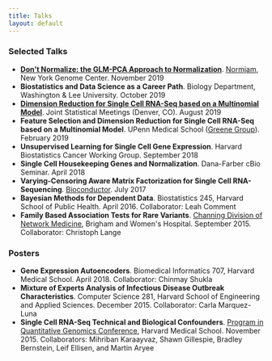 ```yaml
---
title: Talks
layout: default
---
```


### Selected Talks

* [**Don't Normalize: the GLM-PCA Approach to Normalization**](https://speakerdeck.com/willtownes/dont-normalize-the-glm-pca-approach-to-normalization). [Normjam](https://normjam.github.io/), New York Genome Center. November 2019
* **Biostatistics and Data Science as a Career Path**. Biology Department, Washington & Lee University. October 2019
* [**Dimension Reduction for Single Cell RNA-Seq based on a Multinomial Model**](https://speakerdeck.com/willtownes/dimension-reduction-for-single-cell-rna-seq-based-on-a-multinomial-model). Joint Statistical Meetings (Denver, CO). August 2019
* **Feature Selection and Dimension Reduction for Single Cell RNA-Seq based on a Multinomial Model**. UPenn Medical School ([Greene Group](https://www.greenelab.com/)). February 2019
* **Unsupervised Learning for Single Cell Gene Expression**. Harvard Biostatistics Cancer Working Group. September 2018
* **Single Cell Housekeeping Genes and Normalization**. Dana-Farber cBio Seminar. April 2018
* **Varying-Censoring Aware Matrix Factorization for Single Cell RNA-Sequencing**. [Bioconductor](https://www.bioconductor.org/help/course-materials/2017/BioC2017/). July 2017
* **Bayesian Methods for Dependent Data**. Biostatistics 245, Harvard School of Public Health. April 2016. Collaborator: Leah Comment
* **Family Based Association Tests for Rare Variants**. [Channing Division of Network Medicine](http://brighamandwomens.org/research/depts/medicine/channing/default.aspx), Brigham and Women's Hospital. September 2015. Collaborator: Christoph Lange

### Posters

* **Gene Expression Autoencoders**. Biomedical Informatics 707, Harvard Medical School. April 2018. Collaborator: Chinmay Shukla
* **Mixture of Experts Analysis of Infectious Disease Outbreak Characteristics**. Computer Science 281, Harvard School of Engineering and Applied Sciences. December 2015. Collaborator: Carla Marquez-Luna
* **Single Cell RNA-Seq Technical and Biological Confounders**. [Program in Quantitative Genomics Conference](http://www.hsph.harvard.edu/2015-pqg-conference/), Harvard Medical School. November 2015. Collaborators: Mihriban Karaayvaz, Shawn Gillespie, Bradley Bernstein, Leif Ellisen, and Martin Aryee

